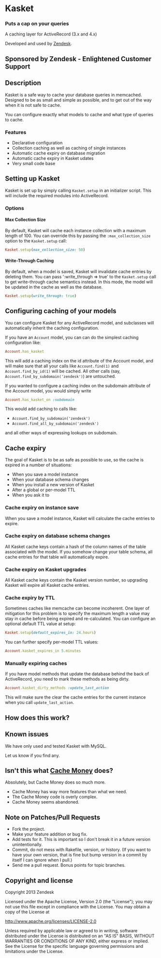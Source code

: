 # Kasket

### Puts a cap on your queries
A caching layer for ActiveRecord (3.x and 4.x)

Developed and used by [Zendesk](http://zendesk.com).

## Sponsored by Zendesk - Enlightened Customer Support

## Description

Kasket is a safe way to cache your database queries in memcached.
Designed to be as small and simple as possible, and to get out of the way when it is not safe to cache.

You can configure exactly what models to cache and what type of queries to cache.

### Features

* Declarative configuration
* Collection caching as well as caching of single instances
* Automatic cache expiry on database migration
* Automatic cache expiry in Kasket udates
* Very small code base

## Setting up Kasket

Kasket is set up by simply calling `Kasket.setup` in an initializer script.
This will include the required modules into ActiveRecord.

### Options

#### Max Collection Size

By default, Kasket will cache each instance collection with a maximum length of 100.
You can override this by passing the `:max_collection_size` option to the `Kasket.setup` call:

```ruby
Kasket.setup(max_collection_size: 50)
```

#### Write-Through Caching

By default, when a model is saved, Kasket will invalidate cache entries by deleting them.
You can pass ':write_through => true' to the `Kasket.setup` call to get write-through cache
semantics instead. In this mode, the model will be updated in the cache as well as the database.

```ruby
Kasket.setup(write_through: true)
```

## Configuring caching of your models

You can configure Kasket for any ActiveRecord model, and subclasses will automatically inherit the caching
configuration.

If you have an `Account` model, you can can do the simplest caching configuration like:

```ruby
Account.has_kasket
```

This will add a caching index on the id attribute of the Account model,
and will make sure that all your calls like `Account.find(1)` and `Account.find_by_id(1)` will be cached.
All other calls (say, `Account.find_by_subdomain('zendesk')`) are untouched.

If you wanted to configure a caching index on the subdomain attribute of the Account model, you would simply write

```ruby
Account.has_kasket_on :subdomain
```

This would add caching to calls like:
* `Account.find_by_subdomain('zendesk')`
* `Account.find_all_by_subdomain('zendesk')`

and all other ways of expressing lookups on subdomain.

## Cache expiry

The goal of Kasket is to be as safe as possible to use, so the cache is expired in a number of situations:
* When you save a model instance
* When your database schema changes
* When you install a new version of Kasket
* After a global or per-model TTL
* When you ask it to

### Cache expiry on instance save

When you save a model instance, Kasket will calculate the cache entries to expire.

### Cache expiry on database schema changes

All Kasket cache keys contain a hash of the column names of the table associated with the model.
If you somehow change your table schema, all cache entries for that table will automatically expire.

### Cache expiry on Kasket upgrades

All Kasket cache keys contain the Kasket version number, so upgrading Kasket will expire all Kasket cache entries.

### Cache expiry by TTL

Sometimes caches like memcache can become incoherent. One layer of mitigation for this problem is to specify the maximum length a value may stay in cache before being expired and re-calculated. You can configure an optional default TTL value at setup:

```ruby
Kasket.setup(default_expires_in: 24.hours)
```

You can further specify per-model TTL values:

```ruby
Account.kasket_expires_in 5.minutes
```

### Manually expiring caches

If you have model methods that update the database behind the back of ActiveRecord, you need to mark these methods
as being dirty.

```ruby
Account.kasket_dirty_methods :update_last_action
```

This will make sure the clear the cache entries for the current instance when you call `update_last_action`.

## How does this work?

## Known issues

We have only used and tested Kasket with MySQL.

Let us know if you find any.

## Isn't this what [Cache Money](https://github.com/nkallen/cache-money) does?

Absolutely, but Cache Money does so much more.
* Cache Money has way more features than what we need.
* The Cache Money code is overly complex.
* Cache Money seems abandoned.

## Note on Patches/Pull Requests

* Fork the project.
* Make your feature addition or bug fix.
* Add tests for it. This is important so I don't break it in a future version unintentionally.
* Commit, do not mess with Rakefile, version, or history.
  (If you want to have your own version, that is fine but bump version in a commit by itself I can ignore when I pull.)
* Send me a pull request. Bonus points for topic branches.

## Copyright and license

Copyright 2013 Zendesk

Licensed under the Apache License, Version 2.0 (the "License"); you may not use this file except in compliance with the License.
You may obtain a copy of the License at

http://www.apache.org/licenses/LICENSE-2.0

Unless required by applicable law or agreed to in writing, software distributed under the License is distributed on an "AS IS" BASIS, WITHOUT WARRANTIES OR CONDITIONS OF ANY KIND, either express or implied. See the License for the specific language governing permissions and limitations under the License.
